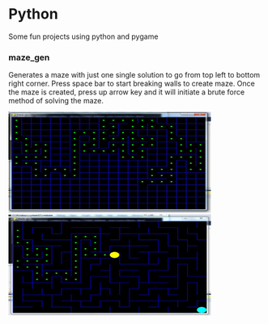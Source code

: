 # Python
Some fun projects using python and pygame 


### maze_gen

Generates a maze with just one single solution to go from top left to bottom right corner.
Press space bar to start breaking walls to create maze. 
Once the maze is created, press up arrow key and it will initiate a brute force method of solving the maze.

<img src="/maze_gen/gen.JPG" width="400" height="200">
<img src="/maze_gen/solve.JPG" width="400" height="200">
